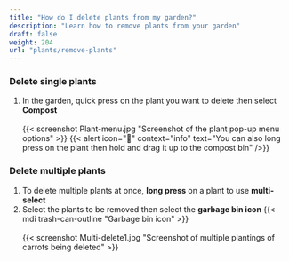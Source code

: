 ```yaml
---
title: "How do I delete plants from my garden?"
description: "Learn how to remove plants from your garden"
draft: false
weight: 204
url: "plants/remove-plants"
---
```


### Delete single plants

1. In the garden, quick press on the plant you want to delete then select **Compost**<br /><br />
{{< screenshot Plant-menu.jpg "Screenshot of the plant pop-up menu options" >}}
{{< alert icon="🥬" context="info" text="You can also long press on the plant then hold and drag it up to the compost bin" />}}


### Delete multiple plants

1. To delete multiple plants at once, **long press** on a plant to use **multi-select**
2. Select the plants to be removed then select the **garbage bin icon** {{< mdi trash-can-outline "Garbage bin icon" >}}<br /><br />
{{< screenshot Multi-delete1.jpg "Screenshot of multiple plantings of carrots being deleted" >}}
